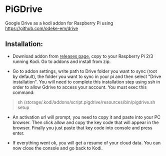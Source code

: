 # PiGDrive
Google Drive as a kodi addon for Raspberry Pi using https://github.com/odeke-em/drive

## Installation:
- Download addon from [releases page](https://github.com/bite-your-idols/script.pigdrive/releases), copy to your Raspberry Pi 2/3 running Kodi. Go to addons and install from zip.

- Go to addon settings, write path to Drive folder you want to sync (root by default), the folder you want to sync in your pi and then select "Drive installation". You will need to complete this installation step using ssh in order to allow Gdrive to access your account. You must exec this command: 

> sh /storage/.kodi/addons/script.pigdrive/resources/bin/pigdrive.sh setup

- An activation url will prompt, you need to copy it and paste into your PC browser. Then click allow and copy the key code that will appear in the browser. Finally you just paste that key code into console and press enter.

- If everything went ok, you will get a resume of your cloud data. You can now close the console and go back to Kodi.
